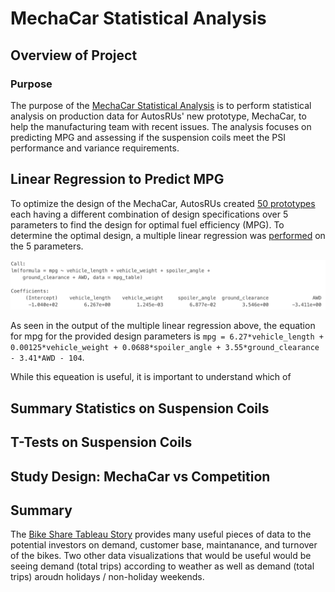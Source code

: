 # MechaCar Statistical Analysis

## Overview of Project

### Purpose

The purpose of the [MechaCar Statistical Analysis](https://github.com/aricciardelli2/UCB-Projects/blob/main/MechaCar_Statistical_Analysis/MechaCarChallenge.RScript) is to perform statistical analysis on production data for AutosRUs' new prototype, MechaCar, to help the manufacturing team with recent issues. The analysis focuses on predicting MPG and assessing if the suspension coils meet the PSI performance and variance requirements.

## Linear Regression to Predict MPG

To optimize the design of the MechaCar, AutosRUs created [50 prototypes](https://github.com/aricciardelli2/UCB-Projects/blob/main/MechaCar_Statistical_Analysis/MechaCar_mpg.csv) each having a different combination of design specifications over 5 parameters to find the design for optimal fuel efficiency (MPG). To determine the optimal design, a multiple linear regression was [performed](https://github.com/aricciardelli2/UCB-Projects/blob/main/MechaCar_Statistical_Analysis/MechaCarChallenge.RScript) on the 5 parameters.

![](https://github.com/aricciardelli2/UCB-Projects/blob/main/MechaCar_Statistical_Analysis/resources/mpg_linear_regression_model.png)

As seen in the output of the multiple linear regression above, the equation for mpg for the provided design parameters is `mpg = 6.27*vehicle_length + 0.00125*vehicle_weight + 0.0688*spoiler_angle + 3.55*ground_clearance - 3.41*AWD - 104`.

While this equeation is useful, it is important to understand which of 

## Summary Statistics on Suspension Coils


## T-Tests on Suspension Coils


## Study Design: MechaCar vs Competition


## Summary

The [Bike Share Tableau Story](https://public.tableau.com/app/profile/al.ricciardelli/viz/BikeRentalStory/BikeRentalStory) provides many useful pieces of data to the potential investors on demand, customer base, maintanance, and turnover of the bikes. Two other data visualizations that would be useful would be seeing demand (total trips) according to weather as well as demand (total trips) aroudn holidays / non-holiday weekends.
